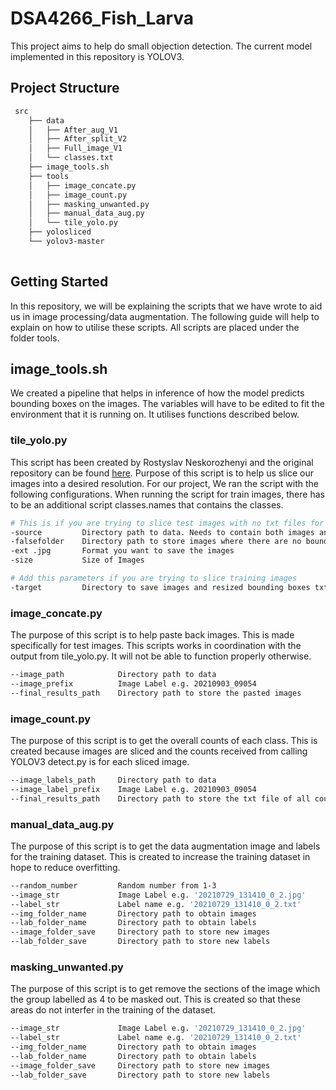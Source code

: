 # DSA4266_Fish_Larva
This project aims to help do small objection detection. The current model implemented in this repository is YOLOV3.

## Project Structure
```bash
 src
    ├── data
    │   ├── After_aug_V1
    │   ├── After_split_V2
    │   ├── Full_image_V1
    │   └── classes.txt
    ├── image_tools.sh
    ├── tools
    │   ├── image_concate.py
    │   ├── image_count.py
    │   ├── masking_unwanted.py
    │   ├── manual_data_aug.py
    │   └── tile_yolo.py  
    ├── yolosliced
    └── yolov3-master
      
```

## Getting Started
In this repository, we will be explaining the scripts that we have wrote to aid us in image processing/data augmentation. The following guide will help to explain on how to 
utilise these scripts. All scripts are placed under the folder tools. 


## image_tools.sh
We created a pipeline that helps in inference of how the model predicts bounding boxes on the images. The variables will have to be edited to fit the environment that it is
running on. It utilises functions described below. 

### tile_yolo.py
This script has been created by Rostyslav Neskorozhenyi and the original repository can be found [here](https://github.com/slanj/yolo-tiling).
Purpose of this script is to help us slice our images into a desired resolution.
For our project, We ran the script with the following configurations. When running the script for train images, there has to be an additional script
classes.names that contains the classes. 

```bash
# This is if you are trying to slice test images with no txt files for bounding boxes
-source         Directory path to data. Needs to contain both images and labels
-falsefolder    Directory path to store images where there are no bounding boxes
-ext .jpg       Format you want to save the images
-size           Size of Images

# Add this parameters if you are trying to slice training images
-target         Directory to save images and resized bounding boxes txt files
```


### image_concate.py
The purpose of this script is to help paste back images. This is made specifically for test images. 
This scripts works in coordination with the output from tile_yolo.py. It will not be able to function properly otherwise.

```bash
--image_path            Directory path to data
--image_prefix          Image Label e.g. 20210903_09054 
--final_results_path    Directory path to store the pasted images
```

### image_count.py
The purpose of this script is to get the overall counts of each class. This is created because images are sliced and the counts received
from calling YOLOV3 detect.py is for each sliced image. 

```bash
--image_labels_path     Directory path to data
--image_label_prefix    Image Label e.g. 20210903_09054 
--final_results_path    Directory path to store the txt file of all counts
```

### manual_data_aug.py
The purpose of this script is to get the data augmentation image and labels for the training dataset. This is created to increase the training
dataset in hope to reduce overfitting. 

```bash
--random_number         Random number from 1-3
--image_str             Image Label e.g. '20210729_131410_0_2.jpg'
--label_str             Label name e.g. '20210729_131410_0_2.txt'
--img_folder_name       Directory path to obtain images 
--lab_folder_name       Directory path to obtain labels
--image_folder_save     Directory path to store new images
--lab_folder_save       Directory path to store new labels
```

### masking_unwanted.py
The purpose of this script is to get remove the sections of the image which the group labelled as 4 to be masked out. This is created so that
these areas do not interfer in the training of the dataset.

```bash
--image_str             Image Label e.g. '20210729_131410_0_2.jpg'
--label_str             Label name e.g. '20210729_131410_0_2.txt'
--img_folder_name       Directory path to obtain images 
--lab_folder_name       Directory path to obtain labels
--image_folder_save     Directory path to store new images
--lab_folder_save       Directory path to store new labels
```

